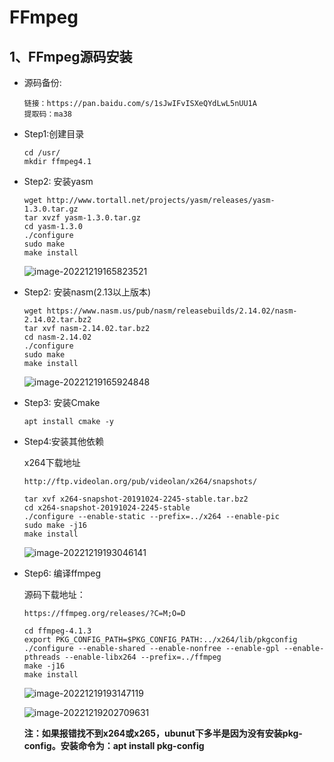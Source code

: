 # FFmpeg

## 1、FFmpeg源码安装

- 源码备份:

  ```shell
  链接：https://pan.baidu.com/s/1sJwIFvISXeQYdLwL5nUU1A 
  提取码：ma38 
  ```

- Step1:创建目录

  ```shell
  cd /usr/
  mkdir ffmpeg4.1
  ```

- Step2: 安装yasm

  ```shell
  wget http://www.tortall.net/projects/yasm/releases/yasm-1.3.0.tar.gz
  tar xvzf yasm-1.3.0.tar.gz
  cd yasm-1.3.0
  ./configure
  sudo make
  make install
  ```

  ![image-20221219165823521](https://pic-1304959529.cos.ap-guangzhou.myqcloud.com/DB/image-20221219165823521.png)

- Step2: 安装nasm(2.13以上版本)

  ```shell
  wget https://www.nasm.us/pub/nasm/releasebuilds/2.14.02/nasm-2.14.02.tar.bz2
  tar xvf nasm-2.14.02.tar.bz2
  cd nasm-2.14.02
  ./configure
  sudo make
  make install
  ```

  ![image-20221219165924848](https://pic-1304959529.cos.ap-guangzhou.myqcloud.com/DB/image-20221219165924848.png)

- Step3: 安装Cmake

  ```shell
  apt install cmake -y
  ```

- Step4:安装其他依赖

  x264下载地址

  ```shell
  http://ftp.videolan.org/pub/videolan/x264/snapshots/
  ```

  ```shell
  tar xvf x264-snapshot-20191024-2245-stable.tar.bz2
  cd x264-snapshot-20191024-2245-stable
  ./configure --enable-static --prefix=../x264 --enable-pic 
  sudo make -j16
  make install
  ```

  ![image-20221219193046141](https://pic-1304959529.cos.ap-guangzhou.myqcloud.com/DB/image-20221219193046141.png)

- Step6: 编译ffmpeg

  源码下载地址：

  ```shell
  https://ffmpeg.org/releases/?C=M;O=D
  ```

  ```shell
  cd ffmpeg-4.1.3
  export PKG_CONFIG_PATH=$PKG_CONFIG_PATH:../x264/lib/pkgconfig
  ./configure --enable-shared --enable-nonfree --enable-gpl --enable-pthreads --enable-libx264 --prefix=../ffmpeg
  make -j16
  make install
  ```

  ![image-20221219193147119](https://pic-1304959529.cos.ap-guangzhou.myqcloud.com/DB/image-20221219193147119.png)

  ![image-20221219202709631](https://pic-1304959529.cos.ap-guangzhou.myqcloud.com/DB/image-20221219202709631.png)

  **注：如果报错找不到x264或x265，ubunut下多半是因为没有安装pkg-config。安装命令为：apt install pkg-config**

  